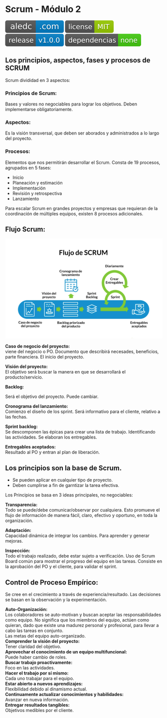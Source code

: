 # Scrum - Módulo 2
[![aledc.com](https://github.com/aledc7/Scrum-Certification/blob/master/recursos/aledc.com.svg)](https://aledc.com)
[![License](https://github.com/aledc7/Scrum-Certification/blob/master/recursos/mit-license.svg)](https://aledc.com)
[![GitHub release](https://github.com/aledc7/Scrum-Certification/blob/master/recursos/release.svg)](https://aledc.com)
[![Dependencies](https://github.com/aledc7/Scrum-Certification/blob/master/recursos/dependencias-none.svg)](https://aledc.com)



## Los principios, aspectos, fases y procesos de SCRUM

Scrum divididad en 3 aspectos:
### Principios de Scrum: 
Bases y valores no negociables para lograr los objetivos. Deben implementarse obligatoriamente.   

### Aspectos: 
Es la visión transversal, que deben ser aborados y administrados a lo largo del proyecto.   

### Procesos: 
Elementos que nos permitirán desarrollar el Scrum. Consta de 19 procesos, agrupados en 5 fases:
- Inicio
- Planeación y estimación
- Implementación
- Revisión y retrospectiva
- Lanzamiento

Para escalar Scrum en grandes proyectos y empresas que requieran de la coordinación de múltiples equipos, existen 8 procesos adicionales.

## Flujo Scrum:


![](https://raw.githubusercontent.com/aledc7/Scrum-Certification/master/recursos/Flujo%20del%20Scrum.png)

__Caso de negocio del proyecto:__   
viene del negocio o PO. Documento que describirá necesades, beneficios, parte financiera. El inicio del proyecto.  

__Visión del proyecto:__   
El objetivo será buscar la manera en que se desarrollará el producto/servicio.   

__Backlog:__   

Será el objetivo del proyecto. Puede cambiar.    

__Cronograma del lanzamiento:__   
Comienzo el diseño de los sprint. Será informativo para el cliente, relativo a las fechas.   

__Sprint backlog:__   
Se descomponen las épicas para crear una lista de trabajo. Identificando las actividades. Se elaboran los entregables.  

__Entregables aceptados:__   
Resultado al PO y entran al plan de liberación.   


## Los principios son la base de Scrum.  
- Se pueden aplicar en cualquier tipo de proyecto.  
- Deben cumplirse a fin de garntizar la tarea efectiva.

Los Principios se basa en 3 ideas principales, no negociables:  

__Transparencia:__  
Todo se puede/debe comunicar/observar por cualquiera. Esto promueve el flujo de información de manera fácil, claro, efectivo y oportuno, en toda la organización.   

__Adaptación:__   
Capacidad dinámica de integrar los cambios. Para aprender y generar mejoras.   

__Inspección:__  
Todo el trabajo realizado, debe estar sujeto a verificación. Uso de Scrum Board común para mostrar el progreso del equipo en las tareas. Consiste en la aprobación del PO y el cliente, para validar el sprint.  

## Control de Proceso Empírico:
Se cree en el crecimiento a través de experiencia/resultado. Las decisiones se basan en la observación y la experimentación.   

__Auto-Organización:__  
Los colaboradores se auto-motivan y buscan aceptar las responsabilidades como equipo. No significa que los miembros del equipo, actúen como quieran, dado que existe una madurez personal y profesional, para llevar a cabo las tareas en conjunto.    
Las metas del equipo auto-organizado.    
__Comprender la visión del proyecto:__   
Tener claridad del objetivo.    
__Aprovechar el conocimiento de un equipo multifuncional:__   
Puede haber cambio de roles.   
__Buscar trabajo proactivamente:__   
Foco en las actividades.   
__Hacer el trabajo por sí mismo:__   
Cada uno trabajar para el equipo.   
__Estar abierto a nuevos aprendizajes:__   
Flexibilidad debido al dinamismo actual.   
__Continuamente actualizar conocimientos y habilidades:__   
Avanzar en nueva información.   
__Entregar resultados tangibles:__   
Objetivos medibles por el cliente.    

